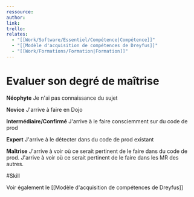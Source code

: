 ```yaml
---
ressource: 
author: 
link: 
trello: 
relates:
  - "[[Work/Software/Essentiel/Compétence|Compétence]]"
  - "[[Modèle d'acquisition de compétences de Dreyfus]]"
  - "[[Work/Formations/Formation|Formation]]"
---
```

# Evaluer son degré de maîtrise

**Néophyte**
Je n'ai pas connaissance du sujet

**Novice**
J'arrive à faire en Dojo

**Intermédiaire/Confirmé**
J'arrive à le faire consciemment sur du code de prod

**Expert**
J'arrive à le détecter dans du code de prod existant

**Maîtrise**
J'arrive à voir où ce serait pertinent de le faire dans du code de prod.
J'arrive à voir où ce serait pertinent de le faire dans les MR des autres.

#Skill 

Voir également le [[Modèle d'acquisition de compétences de Dreyfus]]
